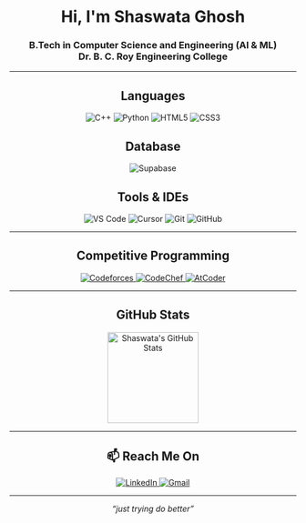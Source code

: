 <h1 align="center">Hi, I'm Shaswata Ghosh</h1>
<h3 align="center">B.Tech in Computer Science and Engineering (AI & ML)<br>Dr. B. C. Roy Engineering College</h3>

---

<h2 align="center">Languages</h2>
<p align="center">
  <img src="https://img.shields.io/badge/C++-00599C?style=for-the-badge&logo=c%2B%2B&logoColor=white" alt="C++" />
  <img src="https://img.shields.io/badge/Python-FFD43B?style=for-the-badge&logo=python&logoColor=blue" alt="Python" />
  <img src="https://img.shields.io/badge/HTML5-E34F26?style=for-the-badge&logo=html5&logoColor=white" alt="HTML5" />
  <img src="https://img.shields.io/badge/CSS3-1572B6?style=for-the-badge&logo=css3&logoColor=white" alt="CSS3" />
</p>

<h2 align="center">Database</h2>
<p align="center">
  <img src="https://img.shields.io/badge/Supabase-3ECF8E?style=for-the-badge&logo=supabase&logoColor=white" alt="Supabase" />
</p>

<h2 align="center">Tools & IDEs</h2>
<p align="center">
  <img src="https://img.shields.io/badge/VS%20Code-0078D4?style=for-the-badge&logo=visual-studio-code&logoColor=white" alt="VS Code" />
  <img src="https://img.shields.io/badge/Cursor-000000?style=for-the-badge&logo=cursor&logoColor=white" alt="Cursor" />
  <img src="https://img.shields.io/badge/Git-F05032?style=for-the-badge&logo=git&logoColor=white" alt="Git" />
  <img src="https://img.shields.io/badge/GitHub-181717?style=for-the-badge&logo=github&logoColor=white" alt="GitHub" />
</p>

---

<h2 align="center">Competitive Programming</h2>
<p align="center">
  <a href="https://codeforces.com/profile/_GitGud_" target="_blank">
    <img src="https://img.shields.io/badge/Codeforces-445f9d?style=for-the-badge&logo=Codeforces&logoColor=white" alt="Codeforces" />
  </a>
  <a href="https://www.codechef.com/users/git_gud_04" target="_blank">
    <img src="https://img.shields.io/badge/CodeChef-B92B27?style=for-the-badge&logo=Codechef&logoColor=white" alt="CodeChef" />
  </a>
  <a href="https://atcoder.jp/users/_GitGud" target="_blank">
    <img src="https://img.shields.io/badge/AtCoder-1F8ACB?style=for-the-badge&logo=atcoder&logoColor=white" alt="AtCoder" />
  </a>
</p>

---

<h2 align="center">GitHub Stats</h2>
<p align="center">
  <img src="https://github-readme-stats.vercel.app/api?username=SASU004&show_icons=true&theme=transparent&hide_border=true" alt="Shaswata's GitHub Stats" height="160px" />
</p>

---

<h2 align="center">📫 Reach Me On</h2>
<p align="center">
  <a href="https://www.linkedin.com/in/shaswata-ghosh-a650a6332/" target="_blank">
    <img src="https://img.shields.io/badge/LinkedIn-0A66C2?style=for-the-badge&logo=linkedin&logoColor=white" alt="LinkedIn" />
  </a>
  <a href="mailto:shaswataghosh091@gmail.com" target="_blank">
    <img src="https://img.shields.io/badge/Gmail-D14836?style=for-the-badge&logo=gmail&logoColor=white" alt="Gmail" />
  </a>
</p>

---

<p align="center"><i>“just trying do better”</i></p>
